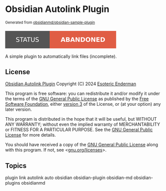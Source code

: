 # Obsidian Autolink Plugin

<sup>Generated from <a href="https://github.com/obsidianmd/obsidian-sample-plugin">obsidianmd/obsidian-sample-plugin</a></sup>

[![Project Status: Abandoned](./assets/images/badges/status.svg)](./)

A simple plugin to automatically link files (incomplete).

## License

[Obsidian Autolink Plugin](./) Copyright (C) 2024 [Esoteric Enderman](https://enderman.dev)

This program is free software: you can redistribute it and/or modify it under the terms of the [GNU General Public License](./LICENSE) as published by the [Free Software Foundation](https://www.fsf.org/), either [version 3](./LICENSE) of the License, or (at your option) any later version.

This program is distributed in the hope that it will be useful, but WITHOUT ANY WARRANTY; without even the implied warranty of MERCHANTABILITY or FITNESS FOR A PARTICULAR PURPOSE. See the [GNU General Public License](./LICENSE) for more details.

You should have received a copy of the [GNU General Public License](./LICENSE) along with this program. If not, see <[gnu.org/licenses](https://www.gnu.org/licenses/)>.

## Topics

plugin link autolink auto obsidian obsidian-plugin obsidian-md obsidian-plugins obsidianmd
